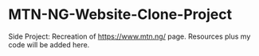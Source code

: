 # MTN-NG-Website-Clone-Project
Side Project: Recreation of https://www.mtn.ng/ page.
Resources plus my code will be added here.
